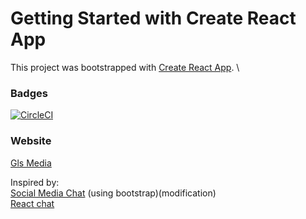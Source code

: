 # Getting Started with Create React App

This project was bootstrapped with [Create React App](https://github.com/facebook/create-react-app). \

### Badges

[![CircleCI](https://circleci.com/gh/genelorenzSarmiento0408/GLS-SocMed/tree/master.svg?style=shield)](https://circleci.com/gh/genelorenzSarmiento0408/GLS-SocMed/tree/master)

### Website

[Gls Media](https://gls-media-socmed.netlify.app)

Inspired by: \
[Social Media Chat](https://github.com/hidjou/classsed-graphql-mern-apollo/) (using bootstrap)(modification) \
[React chat](https://github.com/hidjou/node-graphql-react-chat-app)

